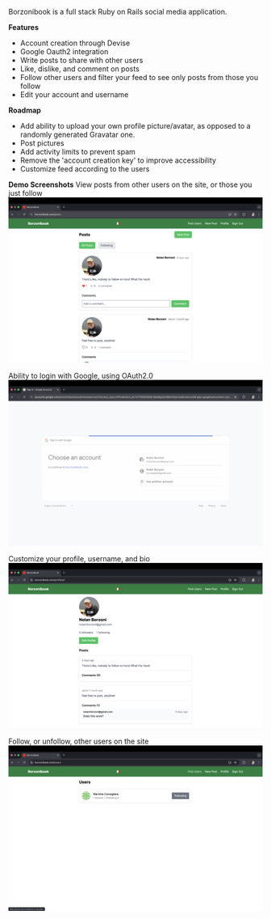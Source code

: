 Borzonibook is a full stack Ruby on Rails social media application.

**Features**
- Account creation through Devise
- Google Oauth2 integration
- Write posts to share with other users
- Like, dislike, and comment on posts
- Follow other users and filter your feed to see only posts from those you follow
- Edit your account and username

**Roadmap**
- Add ability to upload your own profile picture/avatar, as opposed to a randomly generated Gravatar one.
- Post pictures
- Add activity limits to prevent spam
- Remove the 'account creation key' to improve accessibility
- Customize feed according to the users

**Demo Screenshots**
View posts from other users on the site, or those you just follow
![Feed](screenshots/feed.png)

Ability to login with Google, using OAuth2.0
![Oauth](screenshots/oauth.png)

Customize your profile, username, and bio
![Profile](screenshots/profile.png)

Follow, or unfollow, other users on the site
![Users](screenshots/users.png)